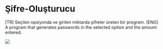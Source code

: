 # Şifre-Oluşturucu
[TR] Seçilen opsiyonda ve girilen miktarda şifreler üreten bir program. [ENG]  A program that generates passwords in the selected option and the amount entered.

[![](https://i.hizliresim.com/g23Oaa.png)](https://i.hizliresim.com/g23Oaa.png)
